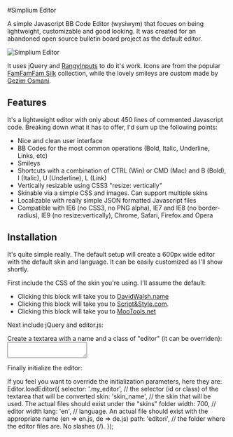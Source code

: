 #Simplium Editor

A simple Javascript BB Code Editor (wysiwym) that focues on being lightweight, customizable and good looking. It was created for an abandoned open source bulletin board project as the default editor.

![Simplium Editor](http://feniksi.com/wp-content/uploads/2011/09/editori1.jpg)

It uses jQuery and [RangyInputs](http://code.google.com/p/rangyinputs/wiki/Documentation "Rangy Inputs jQuery Plugin") to do it's work. Icons are from the popular [FamFamFam Silk](http://www.famfamfam.com/lab/icons/silk/ "FamFamFam Silk Icons") collection, while the lovely smileys are custom made by [Gezim Osmani](http://artisticca.com/ "Artisticca Creative Agency").

Features
--------

It's a lightweight editor with only about 450 lines of commented Javascript code. Breaking down what it has to offer, I'd sum up the following points:

+ Nice and clean user interface
+ BB Codes for the most common operations (Bold, Italic, Underline, Links, etc)
+ Smileys
+ Shortcuts with a combination of CTRL (Win) or CMD (Mac) and B (Bold), I (Italic), U (Underline), L (Link)
+ Vertically resizable using CSS3 "resize: vertically"
+ Skinable via a simple CSS and images. Can support multiple skins
+ Localizable with really simple JSON formatted Javascript files
+ Compatible with IE6 (no CSS3, no PNG alpha), IE7 and IE8 (no border-radius), IE9 (no resize:vertically), Chrome, Safari, Firefox and Opera

Installation
-----------

It's quite simple really. The default setup will create a 600px wide editor with the default skin and language. It can be easily customized as I'll show shortly.

First include the CSS of the skin you're using. I'll assume the default:
	<div>
		<ul class="block-list">
			<li>Clicking this block will take you to <a href="http://davidwalsh.name">DavidWalsh.name</a></li>
			<li>Clicking this block will take you to <a href="http://scriptandstyle.com">Script&Style.com</a>.</li>
			<li>Clicking this block will take you to <a href="http://mootools.net">MooTools.net</a></li>
		</ul>
	</div>
	
Next include jQuery and editor.js:
	<script type="text/javascript" src="editor/jquery/jquery.js"></script>
	<script type="text/javascript" src="editor/editor.js"></script>
	
Create a textarea with a name and a class of "editor" (it can be overriden):
	<textarea name="permbajtja" class="editori"></textarea>
	
Finally initialize the editor:
	<script type="text/javascript">	
	$(document).ready(function(){	
		Editor.loadEditor();
	});
	</script>
	
If you feel you want to override the initialization parameters, here they are:
	Editor.loadEditor({
		selector: '.my_editor', // the selector (id or class) of the textarea that will be converted
		skin: 'skin_name', // the skin that will be used. The actual files should exist under the "skins" folder
		width: 700, // editor width
		lang: 'en', // language. An actual file should exist with the appropriate name (en => en.js, de => de.js)
		path: 'editori', // the folder where the editor files are. No slashes (/).
	});